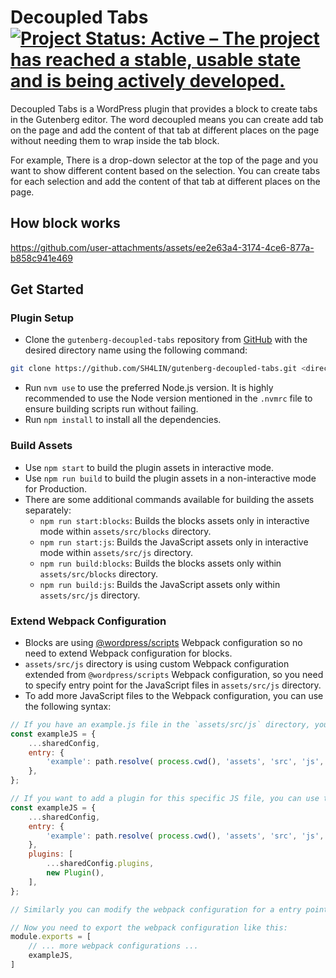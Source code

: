 # Decoupled Tabs [![Project Status: Active – The project has reached a stable, usable state and is being actively developed.](https://www.repostatus.org/badges/latest/active.svg)](https://www.repostatus.org/#active)

Decoupled Tabs is a WordPress plugin that provides a block to create tabs in the Gutenberg editor. The word decoupled means you can create add tab on the page and add the content of that tab at different places on the page without needing them to wrap inside the tab block. 

For example, There is a drop-down selector at the top of the page and you want to show different content based on the selection. You can create tabs for each selection and add the content of that tab at different places on the page.

## How block works
https://github.com/user-attachments/assets/ee2e63a4-3174-4ce6-877a-b858c941e469

## Get Started
### Plugin Setup
- Clone the `gutenberg-decoupled-tabs` repository from [GitHub](https://github.com/SH4LIN/gutenberg-decoupled-tabs/) with the desired directory name using the following command:
```bash
git clone https://github.com/SH4LIN/gutenberg-decoupled-tabs.git <directory-name>
```
- Run `nvm use` to use the preferred Node.js version. It is highly recommended to use the Node version mentioned in the `.nvmrc` file to ensure building scripts run without failing.
- Run `npm install` to install all the dependencies.

### Build Assets
- Use `npm start` to build the plugin assets in interactive mode.
- Use `npm run build` to build the plugin assets in a non-interactive mode for Production.
- There are some additional commands available for building the assets separately:
    - `npm run start:blocks`: Builds the blocks assets only in interactive mode within `assets/src/blocks` directory.
    - `npm run start:js`: Builds the JavaScript assets only in interactive mode within `assets/src/js` directory.
    - `npm run build:blocks`: Builds the blocks assets only within `assets/src/blocks` directory.
    - `npm run build:js`: Builds the JavaScript assets only within `assets/src/js` directory.

### Extend Webpack Configuration
- Blocks are using [@wordpress/scripts](https://www.npmjs.com/package/@wordpress/scripts) Webpack configuration so no need to extend Webpack configuration for blocks.
- `assets/src/js` directory is using custom Webpack configuration extended from `@wordpress/scripts` Webpack configuration, so you need to specify entry point for the JavaScript files in `assets/src/js` directory.
- To add more JavaScript files to the Webpack configuration, you can use the following syntax:
```js
// If you have an example.js file in the `assets/src/js` directory, you can add it to the Webpack configuration like this:
const exampleJS = {
    ...sharedConfig,
    entry: {
        'example': path.resolve( process.cwd(), 'assets', 'src', 'js', 'example.js' ),
    },
};

// If you want to add a plugin for this specific JS file, you can use the following syntax:
const exampleJS = {
    ...sharedConfig,
    entry: {
        'example': path.resolve( process.cwd(), 'assets', 'src', 'js', 'example.js' ),
    },
    plugins: [
        ...sharedConfig.plugins,
        new Plugin(),
    ],
};

// Similarly you can modify the webpack configuration for a entry point.

// Now you need to export the webpack configuration like this:
module.exports = [
    // ... more webpack configurations ...
    exampleJS,
]
